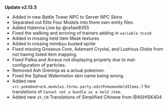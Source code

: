 **Update v2.13.5**

- Added in new Battle Tower NPC to Server NPC Skins
- Separated out Elite Four Models into there own entity files.
- Added Hatenna Line by @rafael8355
- Fixed the walking and erroring of trainers adding in `variable.tcos0`
- Added in missing held item Mask textures
- Added in missing mimikyu busted sprite
- Fixed missing Griseous Core, Adamant Crystal, and Lustrous Globe from not having listed item mapping.
- Fixed Palkia and Arceus not displaying properly due to mal-configuration of particles.
- Removed Ash Greninja as a actual pokemon.
- Fixed the Spheal Watermelon skin name being wrong.
- Added new `src.pokebedrock.modules.forms.party.editPokemonHeldItems.7` for translations of `Cannot set a bundle as a held item.`
- Added new `zh_CN` Translations of Simplified Chinese from @ASHISK404